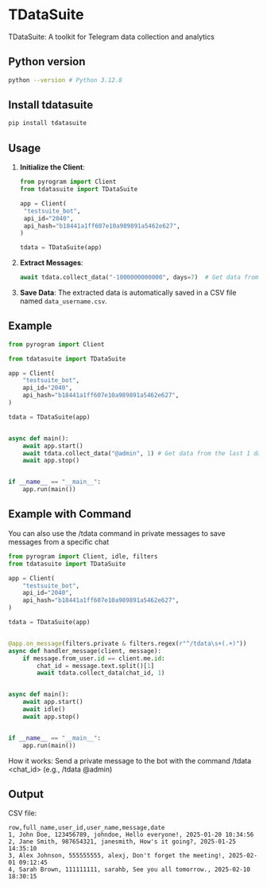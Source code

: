 # TDataSuite
TDataSuite: A toolkit for Telegram data collection and analytics

## Python version

```bash
python --version # Python 3.12.8
```

## Install tdatasuite
```bash
pip install tdatasuite
```

## Usage

1. **Initialize the Client**:
   ```python
   from pyrogram import Client
   from tdatasuite import TDataSuite

   app = Client(
    "testsuite_bot",
    api_id="2040",
    api_hash="b18441a1ff607e10a989891a5462e627",
   )
   
   tdata = TDataSuite(app)
   ```  

2. **Extract Messages**:
   ```python
   await tdata.collect_data("-1000000000000", days=7)  # Get data from the last 7 days
   ```

3. **Save Data**:
   The extracted data is automatically saved in a CSV file named `data_username.csv`.

## Example

```python
from pyrogram import Client

from tdatasuite import TDataSuite

app = Client(
    "testsuite_bot",
    api_id="2040",
    api_hash="b18441a1ff607e10a989891a5462e627",
)

tdata = TDataSuite(app)


async def main():
    await app.start()
    await tdata.collect_data("@admin", 1) # Get data from the last 1 day by default
    await app.stop()


if __name__ == "__main__":
    app.run(main())
```

## Example with Command
You can also use the /tdata command in private messages to save messages from a specific chat

```python
from pyrogram import Client, idle, filters
from tdatasuite import TDataSuite

app = Client(
    "testsuite_bot",
    api_id="2040",
    api_hash="b18441a1ff607e10a989891a5462e627",
)

tdata = TDataSuite(app)


@app.on_message(filters.private & filters.regex(r"^/tdata\s+(.+)"))
async def handler_message(client, message):
    if message.from_user.id == client.me.id:
        chat_id = message.text.split()[1]
        await tdata.collect_data(chat_id, 1)


async def main():
    await app.start()
    await idle()
    await app.stop()


if __name__ == "__main__":
    app.run(main())
```
How it works:
Send a private message to the bot with the command /tdata <chat_id> (e.g., /tdata @admin)

## Output

CSV file:
```csv
row,full_name,user_id,user_name,message,date
1, John Doe, 123456789, johndoe, Hello everyone!, 2025-01-20 10:34:56
2, Jane Smith, 987654321, janesmith, How's it going?, 2025-01-25 14:35:10
3, Alex Johnson, 555555555, alexj, Don't forget the meeting!, 2025-02-01 09:12:45
4, Sarah Brown, 111111111, sarahb, See you all tomorrow., 2025-02-10 18:30:15
```
